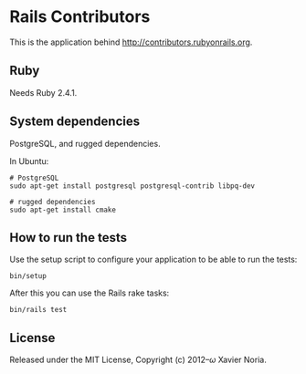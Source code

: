 # Rails Contributors

This is the application behind http://contributors.rubyonrails.org.

## Ruby

Needs Ruby 2.4.1.

## System dependencies

PostgreSQL, and rugged dependencies.

In Ubuntu:

```
# PostgreSQL
sudo apt-get install postgresql postgresql-contrib libpq-dev

# rugged dependencies
sudo apt-get install cmake
```

## How to run the tests

Use the setup script to configure your application to be able to run the tests:

```
bin/setup
```

After this you can use the Rails rake tasks:

```
bin/rails test
```

## License

Released under the MIT License, Copyright (c) 2012–<i>ω</i> Xavier Noria.
